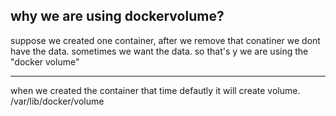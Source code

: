 why we are using dockervolume?
------------------------------------------------------------------------
suppose we created one container, after we remove that conatiner we dont have the data.
sometimes we want the data.
so that's y we are using the "docker volume"

--------------------------------------------------------------------------
when we created the container that time defautly it will create volume.
/var/lib/docker/volume
